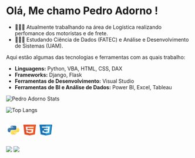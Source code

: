 # Olá, Me chamo Pedro Adorno !
- 👨🏽‍💻 Atualmente trabalhando na área de Logística realizando perfomance dos motoristas e de frete.
- 👨🏽‍🎓 Estudando Ciência de Dados (FATEC) e Análise e Desenvolvimento de Sistemas (UAM).
  
 Aqui estão algumas das tecnologias e ferramentas com as quais trabalho:

- **Linguagens:** Python, VBA, HTML, CSS, DAX
- **Frameworks:**  Django,  Flask
- **Ferramentas de Desenvolvimento:** Visual Studio
- **Ferramentas de BI e Análise de Dados:** Power BI, Excel, Tableau
  
![Pedro Adorno Stats](https://github-readme-stats.vercel.app/api?username=pedro-adorno&show_icons=true&theme=dark)

![Top Langs](https://github-readme-stats.vercel.app/api/top-langs/?username=pedro-adorno&layout=compact&theme=dark)

<div style="display: inline_block"><br>
  <img align="center" alt="Rafa-Python" height="30" width="40" src="https://raw.githubusercontent.com/devicons/devicon/master/icons/python/python-original.svg">   
  <img align="center" alt="Rafa-HTML" height="30" width="40" src="https://raw.githubusercontent.com/devicons/devicon/master/icons/html5/html5-original.svg">
  <img align="center" alt="Rafa-CSS" height="30" width="40" src="https://raw.githubusercontent.com/devicons/devicon/master/icons/css3/css3-original.svg">
</div>
  
  ##
 
<div> 
  <a href = "mailto:pedro.malagutti11@gmail.com"><img src="https://img.shields.io/badge/-Gmail-%23333?style=for-the-badge&logo=gmail&logoColor=white" target="_blank"></a>
  <a href="https://www.linkedin.com/in/pedro-adorno" target="_blank"><img src="https://img.shields.io/badge/-LinkedIn-%230077B5?style=for-the-badge&logo=linkedin&logoColor=white" target="_blank"></a>   
</div>
